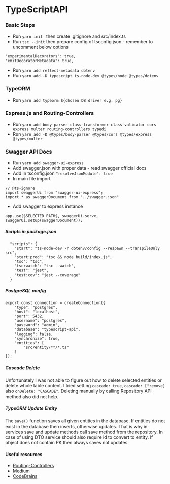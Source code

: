 # TypeScriptAPI

### Basic Steps
* Run `yarn init ` then create .gitignore and src/index.ts 
* Run `tsc --init` then prepare config of tsconfig.json - remember to uncomment below options
```
"experimentalDecorators": true,
"emitDecoratorMetadata": true,
 ```
* Run `yarn add reflect-metadata dotenv` 
* Run `yarn add -D typescript ts-node-dev @types/node @types/dotenv`

### TypeORM
* Run `yarn add typeorm ${chosen DB driver e.g. pg}`

### Express.js and Routing-Controllers
* Run `yarn add body-parser class-transformer class-validator cors express multer routing-controllers typedi`
* Run `yarn add -D @types/body-parser @types/cors @types/express @types/multer`

### Swagger API Docs
* Run `yarn add swagger-ui-express`
* Add swagger.json with proper data - read swagger official docs
* Add in tsconfig.json `"resolveJsonModule": true`
* In main file import 
```
// @ts-ignore
import swaggerUi from "swagger-ui-express";
import * as swaggerDocument from "../swagger.json"
```
* Add swagger to express instance
```
app.use($SELECTED_PATH$, swaggerUi.serve, swaggerUi.setup(swaggerDocument));
```

##### Scripts in package.json
```
  "scripts": {
    "start": "ts-node-dev -r dotenv/config --respawn --transpileOnly src",
    "start:prod": "tsc && node build/index.js",
    "tsc": "tsc",
    "tsc:watch": "tsc --watch",
    "test": "jest",
    "test:cov": "jest --coverage"
  }
```
##### PostgreSQL config
```
export const connection = createConnection({
    "type": "postgres",
    "host": "localhost",
    "port": 5432,
    "username": "postgres",
    "password": "admin",
    "database": "typescript-api",
    "logging": false,
    "synchronize": true,
    "entities": [
        "src/entity/**/*.ts"
    ]
});
```

##### Cascade Delete
Unfortunately I was not able to figure out how to delete selected entities 
or delete whole table content. 
I tried setting `cascade: true`, `cascade: ["remove]` also `onDelete: "CASCADE"`. 
Deleting manually by calling Repository API method also did not help. 

##### TypeORM Update Entity
The `save()` function saves all given entities in the database. If entities do not exist 
in the database then inserts, otherwise updates. That is why in services save and update 
methods call save method from the repository. In case of using DTO service should also require 
id to convert to entity. If object does not contain PK then always saves not updates. 

#### Useful resources
* [Routing-Controllers](https://github.com/typestack/routing-controllers)
* [Medium](https://medium.com/@d_danailov/nodejs-microservice-importing-millions-records-on-amazon-s3-typescript-and-routing-controllers-3a296c622a3f)
* [CodeBrains](https://codebrains.io/express-typescript-routing-controllers/)
